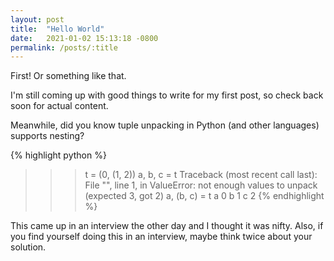 ```yaml
---
layout: post
title:  "Hello World"
date:   2021-01-02 15:13:18 -0800
permalink: /posts/:title
---
```

First!
Or something like that.

I'm still coming up with good things to write for my first post, so check back soon for actual content.

Meanwhile, did you know tuple unpacking in Python (and other languages) supports nesting?

{% highlight python %}
>>> t = (0, (1, 2))
>>> a, b, c = t
Traceback (most recent call last):
  File "<stdin>", line 1, in <module>
ValueError: not enough values to unpack (expected 3, got 2)
>>> a, (b, c) = t
>>> a
0
>>> b
1
>>> c
2
{% endhighlight %}

This came up in an interview the other day and I thought it was nifty.
Also, if you find yourself doing this in an interview, maybe think twice about your solution.